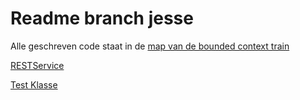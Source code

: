 # Readme branch jesse
Alle geschreven code staat in de [map van de bounded context train](https://github.com/Stijn-van-Nieulande/asdopdrachtteam3/tree/jesse/src/main/java/nl/hu/asd/team3/train)

[RESTService](https://github.com/Stijn-van-Nieulande/asdopdrachtteam3/blob/jesse/src/main/java/nl/hu/asd/team3/train/adapter/service/RollingStockRESTService.java)

[Test Klasse](https://github.com/Stijn-van-Nieulande/asdopdrachtteam3/blob/jesse/src/test/java/JesseTest.java)
